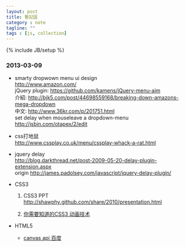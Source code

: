 ```yaml
---
layout: post
title: 暫記區
category : note
tagline: ""
tags : [js, collection]
---
```

{% include JB/setup %}

### 2013-03-09

+   smarty dropwown menu ui design  
    http://www.amazon.com/  
    jQuery plugin: https://github.com/kamens/jQuery-menu-aim  
    介紹: http://bjk5.com/post/44698559168/breaking-down-amazons-mega-dropdown  
    中文: http://www.36kr.com/p/201751.html  
    set delay when mouseleave a dropdown-menu  
    http://jsbin.com/otapex/2/edit  

+ css打地鼠  
    http://www.cssplay.co.uk/menu/cssplay-whack-a-rat.html

+ jquery delay  
    http://blog.darkthread.net/post-2009-05-20-delay-plugin-extension.aspx  
    origin http://james.padolsey.com/javascript/jquery-delay-plugin/

+ CSS3

    1. CSS3 PPT  
        http://shawphy.github.com/share/2010/presentation.html

    2. [你需要知道的CSS3 动画技术](http://www.qianduan.net/what-you-need-to-know-about-behavioral-css.html)

+ HTML5

    + [canvas api 百度](http://baike.baidu.com/view/4587122.htm)